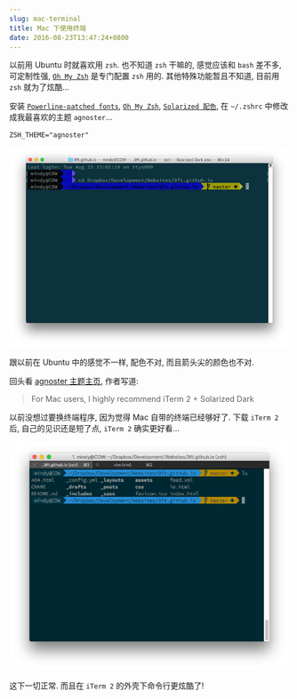 ```yaml
---
slug: mac-terminal
title: Mac 下使用终端
date: 2016-08-23T13:47:24+0800
---
```

以前用 Ubuntu 时就喜欢用 `zsh`. 也不知道 `zsh` 干嘛的, 感觉应该和 `bash` 差不多, 可定制性强, [`Oh My Zsh`](https://github.com/robbyrussell/oh-my-zsh) 是专门配置 `zsh` 用的. 其他特殊功能暂且不知道, 目前用 `zsh` 就为了炫酷...

安装 [`Powerline-patched fonts`](https://github.com/powerline/fonts), [`Oh My Zsh`](https://github.com/robbyrussell/oh-my-zsh), [`Solarized 配色`](https://github.com/altercation/solarized), 在 `~/.zshrc` 中修改成我最喜欢的主题 `agnoster`...

```shell
ZSH_THEME="agnoster"
```

![在 Mac 自带终端使用 oh my zsh 的 agnoster 主题](/img/posts/2016-08-23-mac-terminal/mac-terminal-with-theme.png "在 Mac 自带终端使用 oh my zsh 的 agnoster 主题")

跟以前在 Ubuntu 中的感觉不一样, 配色不对, 而且箭头尖的颜色也不对.

回头看 [agnoster 主题主页](https://gist.github.com/agnoster/3712874), 作者写道:

> For Mac users, I highly recommend iTerm 2 + Solarized Dark

以前没想过要换终端程序, 因为觉得 Mac 自带的终端已经够好了. 下载 `iTerm 2` 后, 自己的见识还是短了点, `iTerm 2` 确实更好看...

![在 iTerm2 使用 oh my zsh 的 agnoster 主题](/img/posts/2016-08-23-mac-terminal/iterm2-with-theme.png "在 iTerm2 使用 oh my zsh 的 agnoster 主题")

这下一切正常. 而且在 `iTerm 2` 的外壳下命令行更炫酷了!
